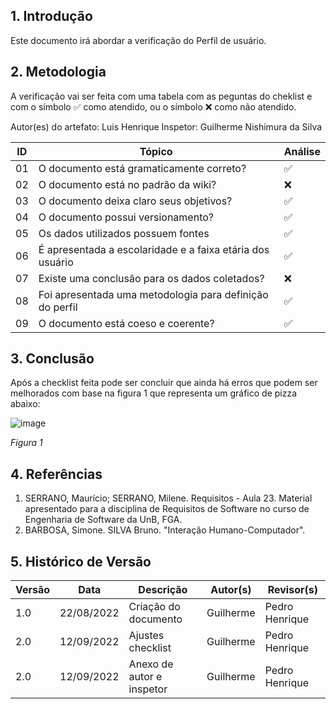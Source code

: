 ## 1. Introdução
Este documento irá abordar a verificação do Perfil de usuário.


## 2. Metodologia

A verificação vai ser feita com uma tabela com as peguntas do cheklist e com o símbolo ✅ como atendido, ou o símbolo ❌ como não atendido.

Autor(es) do artefato: Luis Henrique
Inspetor: Guilherme Nishimura da Silva

| ID  | Tópico                                                                     | Análise |
| --- | -------------------------------------------------------------------------- | ------- |
| 01  | O documento está gramaticamente correto?                                   | ✅      |
| 02  | O documento está no padrão da wiki?                                        | ❌       |
| 03  | O documento deixa claro seus objetivos?                                     | ✅      |
| 04  | O documento possui versionamento?                                           | ✅       |
| 05  | Os dados utilizados possuem fontes                                          | ✅       |
| 06  | É apresentada a escolaridade e a faixa etária dos usuário                   |    ✅     |
| 07  | Existe uma conclusão para os dados coletados?                                |  ❌     |
| 08  | Foi apresentada uma metodologia para definição do perfil                     | ✅       |
| 09 | O documento está coeso e coerente?                                            | ✅       |

## 3. Conclusão

Após a checklist feita pode ser concluir que ainda há erros que podem ser melhorados com base na figura 1 que representa um gráfico de pizza abaixo:

![image](https://user-images.githubusercontent.com/78215376/189723676-c434c523-b634-41a0-9c06-fd29d30f36c8.png)


*Figura 1*

## 4. Referências

1. SERRANO, Maurício; SERRANO, Milene. Requisitos - Aula 23. Material apresentado para a disciplina de Requisitos de Software no curso de Engenharia de Software da UnB, FGA.
2. BARBOSA, Simone. SILVA Bruno. "Interação Humano-Computador".


## 5. Histórico de Versão

|Versão	| Data	| Descrição |	Autor(s)	| Revisor(s)|
|--------|----|-----------|-------|---------|
| 1.0 |	22/08/2022	| Criação do documento |  Guilherme | Pedro Henrique |
| 2.0 |	12/09/2022	| Ajustes checklist |  Guilherme | Pedro Henrique |
| 2.0 |	12/09/2022	| Anexo de autor e inspetor | Guilherme | Pedro Henrique
